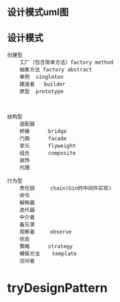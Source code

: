 ## 设计模式uml图

## 设计模式


```text
创建型
	工厂（包含简单方法）factory method
	抽象方法 factory abstract
	单例  singleton
	建造者   builder
	原型 	prototype
	

	
结构型
	适配器
	桥接      bridge
	门面      facade
	享元      flyweight
	组合      composite
	装饰
	代理
	
行为型
	责任链     chain(Gin的中间件实现)
	命令
	解释器
	迭代器
	中介者
	备忘录
	观察者     observe
	状态
	策略      strategy
	模板方法    template
	访问者
```

# tryDesignPattern
